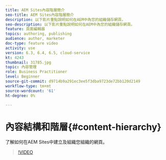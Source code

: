 ```yaml
---
title: AEM Sites內容階層簡介
seo-title: AEM Sites內容階層簡介
description: 以下影片重點說明如何在AEM中為您的組織儲存網頁。
seo-description: 以下影片重點說明如何在AEM中為您的組織儲存網頁。
feature: 頁面編輯器
topics: authoring, publishing
audience: author, marketer
doc-type: feature video
activity: use
version: 6.3, 6.4, 6.5, cloud-service
kt: 4243
thumbnail: 31785.jpg
topic: 內容管理
role: Business Practitioner
level: Beginner
source-git-commit: d9714b9a291ec3ee5f3dba9723de72bb120d2149
workflow-type: tm+mt
source-wordcount: '61'
ht-degree: 0%

---
```



# 內容結構和階層{#content-hierarchy}

了解如何在AEM Sites中建立及組織您組織的網頁。

>[!VIDEO](https://video.tv.adobe.com/v/31785?quality=12&learn=on)

